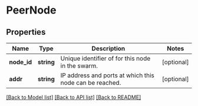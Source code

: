 # PeerNode

## Properties
Name | Type | Description | Notes
------------ | ------------- | ------------- | -------------
**node_id** | **string** | Unique identifier of for this node in the swarm. | [optional] 
**addr** | **string** | IP address and ports at which this node can be reached. | [optional] 

[[Back to Model list]](../README.md#documentation-for-models) [[Back to API list]](../README.md#documentation-for-api-endpoints) [[Back to README]](../README.md)


